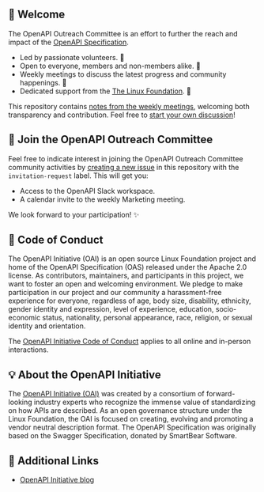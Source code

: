 ## 📢 Welcome

The OpenAPI Outreach Committee is an effort to further the reach and impact of the
[OpenAPI Specification](https://spec.openapis.org/oas/latest.html).

- Led by passionate volunteers. 🙋
- Open to everyone, members and non-members alike. 👯
- Weekly meetings to discuss the latest progress and community happenings. 📝
- Dedicated support from the
  [The Linux Foundation](https://linuxfoundation.org/). 🤝

This repository contains
[notes from the weekly meetings](https://github.com/OAI/Marketing/labels/meeting-notes),
welcoming both transparency and contribution. Feel free to
[start your own discussion](https://github.com/OAI/Marketing/discussions)!

## 🙌 Join the OpenAPI Outreach Committee

Feel free to indicate interest in joining the OpenAPI Outreach Committee community
activities by
[creating a new issue](https://github.com/OAI/Marketing/issues/new) in this
repository with the `invitation-request` label. This will get you:

- Access to the OpenAPI Slack workspace.
- A calendar invite to the weekly Marketing meeting.

We look forward to your participation! ✨

## 🙇 Code of Conduct

The OpenAPI Initiative (OAI) is an open source Linux Foundation project and home
of the OpenAPI Specification (OAS) released under the Apache 2.0 license. As
contributors, maintainers, and participants in this project, we want to foster
an open and welcoming environment. We pledge to make participation in our
project and our community a harassment-free experience for everyone, regardless
of age, body size, disability, ethnicity, gender identity and expression, level
of experience, education, socio-economic status, nationality, personal
appearance, race, religion, or sexual identity and orientation.

The
[OpenAPI Initiative Code of Conduct](https://github.com/OAI/Outreach?tab=coc-ov-file)
applies to all online and in-person interactions.

## 💡 About the OpenAPI Initiative

The [OpenAPI Initiative (OAI)](https://openapis.org) was created by a consortium
of forward-looking industry experts who recognize the immense value of
standardizing on how APIs are described. As an open governance structure under
the Linux Foundation, the OAI is focused on creating, evolving and promoting a
vendor neutral description format. The OpenAPI Specification was originally
based on the Swagger Specification, donated by SmartBear Software.

## 🔗 Additional Links

- [OpenAPI Initiative blog](https://www.openapis.org/blog)
